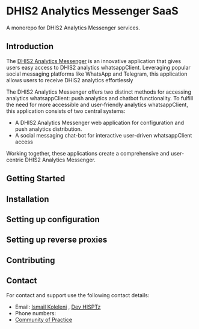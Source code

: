 # DHIS2 Analytics Messenger SaaS

A monorepo for DHIS2 Analytics Messenger services.

## Introduction

The [DHIS2 Analytics Messenger](https://github.com/hisptz/dhis2-analytics-messenger-app) is an innovative application
that gives users easy access to DHIS2 analytics whatsappClient. Leveraging popular social messaging platforms like WhatsApp and
Telegram, this application allows users to receive DHIS2 analytics effortlessly

The DHIS2 Analytics Messenger offers two distinct methods for accessing analytics whatsappClient: push analytics and chatbot
functionality. To fulfill the need for more accessible and user-friendly analytics whatsappClient, this application consists of
two central systems:

-   A DHIS2 Analytics Messenger web application for configuration and push analytics distribution.
-   A social messaging chat-bot for interactive user-driven whatsappClient access

Working together, these applications create a comprehensive and user-centric DHIS2 Analytics Messenger.

## Getting Started

## Installation

## Setting up configuration

## Setting up reverse proxies

## Contributing

## Contact

For contact and support use the following contact details:

-   Email: [Ismail Koleleni](mailto:ismailkoleleni@hisptanzania.org) , [Dev HISPTz](mailto:dev@hisptanzania.org)
-   Phone numbers:
-   [Community of Practice](https://community.dhis2.org/t/dhis2-analytics-messenger/53477)
